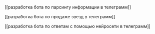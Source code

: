 

[[разработка бота по парсингу информации в телеграмм]]

[[разработка бота по продаже звезд в телеграмм]]

[[разработка бота по ответам с помощью нейросети в телеграмм]]
